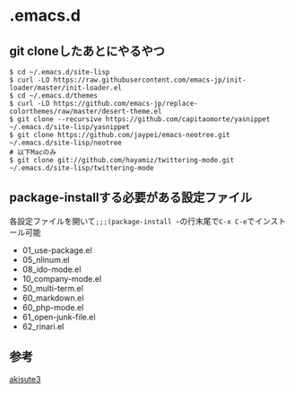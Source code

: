 # .emacs.d
## git cloneしたあとにやるやつ

    $ cd ~/.emacs.d/site-lisp
    $ curl -LO https://raw.githubusercontent.com/emacs-jp/init-loader/master/init-loader.el
    $ cd ~/.emacs.d/themes
    $ curl -LO https://github.com/emacs-jp/replace-colorthemes/raw/master/desert-theme.el
    $ git clone --recursive https://github.com/capitaomorte/yasnippet ~/.emacs.d/site-lisp/yasnippet
	$ git clone https://github.com/jaypei/emacs-neotree.git ~/.emacs.d/site-lisp/neotree
	# 以下Macのみ
	$ git clone git://github.com/hayamiz/twittering-mode.git ~/.emacs.d/site-lisp/twittering-mode
    
## package-installする必要がある設定ファイル
各設定ファイルを開いて`;;;(package-install ~`の行末尾で`C-x C-e`でインストール可能

- 01_use-package.el
- 05_nlinum.el
- 08_ido-mode.el
- 10_company-mode.el
- 50_multi-term.el
- 60_markdown.el
- 60_php-mode.el
- 61_open-junk-file.el
- 62_rinari.el

## 参考
[akisute3](https://github.com/akisute3/dotfiles/tree/master/.emacs.d)

